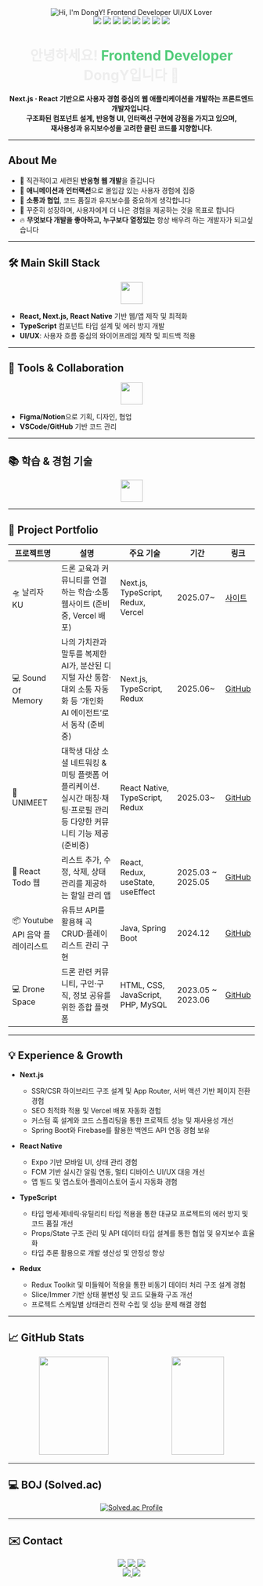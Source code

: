 <div align="center">
  <picture>
  <source media="(prefers-color-scheme: dark)" srcset="https://readme-typing-svg.demolab.com?font=Fira+Code&weight=700&size=28&pause=2000&color=FFFFFF&center=true&vCenter=true&width=700&lines=Hi%2C+I'm+DongY!%F0%9F%91%8B;Frontend+Developer+%E2%9C%A8+UI%2FUX+Lover">
  <source media="(prefers-color-scheme: light)" srcset="https://readme-typing-svg.demolab.com?font=Fira+Code&weight=700&size=28&pause=2000&color=000000&center=true&vCenter=true&width=700&lines=Hi%2C+I'm+DongY!%F0%9F%91%8B;Frontend+Developer+%E2%9C%A8+UI%2FUX+Lover">
    <img alt="Hi, I'm DongY! Frontend Developer UI/UX Lover" src="https://readme-typing-svg.demolab.com?font=Fira+Code&weight=700&size=28&pause=2000&color=000000&center=true&vCenter=true&width=700&lines=Hi%2C+I'm+DongY!%F0%9F%91%8B;Frontend+Developer+%E2%9C%A8+UI%2FUX+Lover">
  </picture>
  <br/>
  <img src="https://img.shields.io/badge/React-20232A?style=for-the-badge&logo=react&logoColor=61DAFB"/>
  <img src="https://img.shields.io/badge/Next.js-000000?style=for-the-badge&logo=nextdotjs&logoColor=FFFFFF"/>
  <img src="https://img.shields.io/badge/JavaScript-F7DF1E?style=for-the-badge&logo=javascript&logoColor=323330"/>
  <img src="https://img.shields.io/badge/TypeScript-3178C6?style=for-the-badge&logo=typescript&logoColor=FFFFFF"/>
  <img src="https://img.shields.io/badge/Redux-764ABC?style=for-the-badge&logo=redux&logoColor=white"/>
  <img src="https://img.shields.io/badge/React_Native-20232A?style=for-the-badge&logo=react&logoColor=61DAFB"/>
  <img src="https://img.shields.io/badge/CSS3-1572B6?style=for-the-badge&logo=css3&logoColor=white"/>
  <img src="https://img.shields.io/badge/UI%2FUX-ffb347?style=for-the-badge"/>
</div>

<h1 align="center" style="font-weight:bold; color:#eee;">
  안녕하세요!  
  <span style="color:#52CC7A;">Frontend Developer</span> DongY입니다 🚀
</h1>

<p align="center">
  <b>
    Next.js · React 기반으로 사용자 경험 중심의 웹 애플리케이션을 개발하는 프론트엔드 개발자입니다.<br>
    구조화된 컴포넌트 설계, 반응형 UI, 인터랙션 구현에 강점을 가지고 있으며,<br>
    재사용성과 유지보수성을 고려한 클린 코드를 지향합니다.
  </b>
</p>



---

##  About Me

- 🎯 직관적이고 세련된 **반응형 웹 개발**을 즐깁니다  
- 🎨 **애니메이션과 인터랙션**으로 몰입감 있는 사용자 경험에 집중  
- 🤝 **소통과 협업**, 코드 품질과 유지보수를 중요하게 생각합니다  
- 🧠 꾸준히 성장하며, 사용자에게 더 나은 경험을 제공하는 것을 목표로 합니다
- 🔥 **무엇보다 개발을 좋아하고, 누구보다 열정있는** 항상 배우려 하는 개발자가 되고싶습니다

---

## 🛠 Main Skill Stack

<div align="center">
  <img src="https://skillicons.dev/icons?i=react,nextjs,ts,js,html,css,redux" height="45" />
</div>

- **React, Next.js, React Native** 기반 웹/앱 제작 및 최적화
- **TypeScript** 컴포넌트 타입 설계 및 에러 방지 개발
- **UI/UX**: 사용자 흐름 중심의 와이어프레임 제작 및 피드백 적용

---

## 🔧 Tools & Collaboration

<div align="center">
  <img src="https://skillicons.dev/icons?i=vscode,github,figma,notion" height="45" />
</div>

- **Figma/Notion**으로 기획, 디자인, 협업
- **VSCode/GitHub** 기반 코드 관리

---

## 📚 학습 & 경험 기술

<div align="center">
  <img src="https://skillicons.dev/icons?i=spring,java,mysql,mongodb,hibernate,gradle,php,c,python,docker,linux,androidstudio,jquery" height="45" />
</div>

---

## 🧩 Project Portfolio

| 프로젝트명 | 설명 | 주요 기술 | 기간 | 링크 |
|------------|------|-----------|------|------|
| 🛸 날리자KU | 드론 교육과 커뮤니티를 연결하는 학습·소통 웹사이트 (준비 중, Vercel 배포) | Next.js, TypeScript, Redux, Vercel | 2025.07~ | [사이트](https://nallijaku.com) |
| 💻 Sound Of Memory | 나의 가치관과 말투를 복제한 AI가, 분산된 디지털 자산 통합·대외 소통 자동화 등 ‘개인화 AI 에이전트’로서 동작 (준비중) | Next.js, TypeScript, Redux  | 2025.06~ | [GitHub](https://github.com/Dongyeon0123/SoundOfMemory) |
| 📱 UNIMEET | 대학생 대상 소셜 네트워킹 & 미팅 플랫폼 어플리케이션.<br>실시간 매칭·채팅·프로필 관리 등 다양한 커뮤니티 기능 제공 (준비중) | React Native, TypeScript, Redux | 2025.03~ | [GitHub](https://github.com/Dongyeon0123/UNIMEET) |
| 🐙 React Todo 웹 | 리스트 추가, 수정, 삭제, 상태관리를 제공하는 할일 관리 앱 | React, Redux, useState, useEffect | 2025.03 ~ 2025.05 | [GitHub](https://github.com/Dongyeon0123/react-todolist) |
| 📦 Youtube API 음악 플레이리스트 | 유튜브 API를 활용해 곡 CRUD·플레이리스트 관리 구현 | Java, Spring Boot | 2024.12 | [GitHub](https://github.com/Dongyeon0123/YouTube-API-Music) |
| 💻 Drone Space | 드론 관련 커뮤니티, 구인·구직, 정보 공유를 위한 종합 플랫폼 | HTML, CSS, JavaScript, PHP, MySQL | 2023.05 ~ 2023.06 | [GitHub](https://github.com/Dongyeon0123/DroneSpace) |

---

## 💡 Experience & Growth

- **Next.js**
  - SSR/CSR 하이브리드 구조 설계 및 App Router, 서버 액션 기반 페이지 전환 경험
  - SEO 최적화 적용 및 Vercel 배포 자동화 경험
  - 커스텀 훅 설계와 코드 스플리팅을 통한 프로젝트 성능 및 재사용성 개선
  - Spring Boot와 Firebase를 활용한 백엔드 API 연동 경험 보유

- **React Native**
  - Expo 기반 모바일 UI, 상태 관리 경험
  - FCM 기반 실시간 알림 연동, 멀티 디바이스 UI/UX 대응 개선
  - 앱 빌드 및 앱스토어·플레이스토어 출시 자동화 경험

- **TypeScript**
  - 타입 명세·제네릭·유틸리티 타입 적용을 통한 대규모 프로젝트의 에러 방지 및 코드 품질 개선
  - Props/State 구조 관리 및 API 데이터 타입 설계를 통한 협업 및 유지보수 효율화
  - 타입 추론 활용으로 개발 생산성 및 안정성 향상

- **Redux**
  - Redux Toolkit 및 미들웨어 적용을 통한 비동기 데이터 처리 구조 설계 경험
  - Slice/Immer 기반 상태 불변성 및 코드 모듈화 구조 개선
  - 프로젝트 스케일별 상태관리 전략 수립 및 성능 문제 해결 경험

---

## 📈 GitHub Stats

<div align="center">
  <img src="https://github-readme-stats.vercel.app/api?username=Dongyeon0123&theme=tokyonight&show_icons=true&custom_title=GitHub%20Stats" height="200" width="53%" />
  <img src="https://github-readme-stats.vercel.app/api/top-langs/?username=Dongyeon0123&layout=compact&theme=tokyonight" height="200" width="46%" />
</div>

---

## 💻 BOJ (Solved.ac)

<p align="center">
  <a href="https://solved.ac/ldy195112/">
    <img src="http://mazassumnida.wtf/api/v2/generate_badge?boj=ldy195112" alt="Solved.ac Profile" />
  </a>
</p>

---

## ✉️ Contact

<div align="center">
  <a href="mailto:ldy1951123@gmail.com">
    <img src="https://img.shields.io/badge/Gmail-EA4335?style=for-the-badge&logo=gmail&logoColor=white"/>
  </a>
  <a href="https://www.instagram.com/instagram.com/dong.y____">
    <img src="https://img.shields.io/badge/Instagram-E4405F?style=for-the-badge&logo=instagram&logoColor=white"/>
  </a>
  <a href="https://discordapp.com/users/이동연#7997">
    <img src="https://img.shields.io/badge/Discord-5865F2?style=for-the-badge&logo=discord&logoColor=white"/>
  </a>
  <br/>
  <a href="https://github.com/Dongyeon0123">
    <img src="https://img.shields.io/badge/GitHub-181717?style=for-the-badge&logo=github&logoColor=white"/>
  </a>
  <a href="https://notion.so">
    <img src="https://img.shields.io/badge/Notion-000000?style=for-the-badge&logo=notion&logoColor=white"/>
  </a>
</div>
